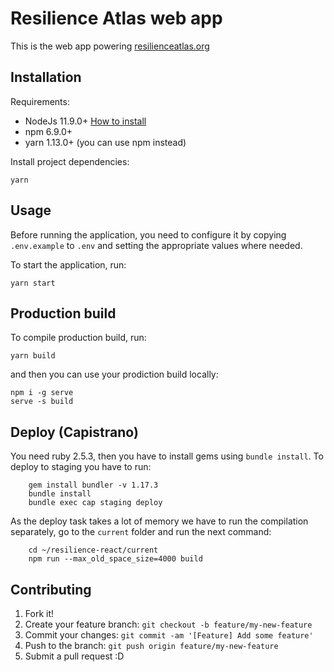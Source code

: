 # Resilience Atlas web app

This is the web app powering
[resilienceatlas.org](http://www.resilienceatlas.org)

## Installation

Requirements:

- NodeJs 11.9.0+ [How to install](https://nodejs.org/download/)
- npm 6.9.0+
- yarn 1.13.0+ (you can use npm instead)

Install project dependencies:

    yarn

## Usage

Before running the application, you need to configure it by copying `.env.example` to `.env` and setting the appropriate values where needed.

To start the application, run:

    yarn start

## Production build

To compile production build, run:

    yarn build

and then you can use your prodiction build locally:

    npm i -g serve
    serve -s build

## Deploy (Capistrano)

You need ruby 2.5.3, then you have to install gems using `bundle install`. To deploy to staging you have to run:

```
	gem install bundler -v 1.17.3
	bundle install
    bundle exec cap staging deploy
```

As the deploy task takes a lot of memory we have to run the compilation separately, go to the `current` folder and run the next command:

```
	cd ~/resilience-react/current
	npm run --max_old_space_size=4000 build
```

## Contributing

1. Fork it!
2. Create your feature branch: `git checkout -b feature/my-new-feature`
3. Commit your changes: `git commit -am '[Feature] Add some feature'`
4. Push to the branch: `git push origin feature/my-new-feature`
5. Submit a pull request :D
